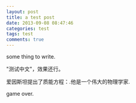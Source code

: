 ```yaml
---
layout: post
title: a test post
date: 2013-09-08 08:47:46
categories: test
tags: test
comments: true
---
```

<p>some thing to write.</p>
<p>"测试中文"，效果还行。</p>
<p>爱因斯坦提出了质能方程：<script type="math/tex">E=mc^2</script>.他是一个伟大的物理学家.</p>
game over.
